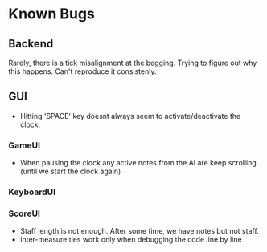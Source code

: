 # Known Bugs

## Backend
Rarely, there is a tick misalignment at the begging. Trying to figure out why this happens. Can't reproduce it consistenly.
## GUI
- Hitting 'SPACE' key doesnt always seem to activate/deactivate the clock. 
### GameUI
- When pausing the clock any active notes from the AI are keep scrolling (until we start the clock again)
### KeyboardUI

### ScoreUI
- Staff length is not enough. After some time, we have notes but not staff.
- inter-measure ties work only when debugging the code line by line